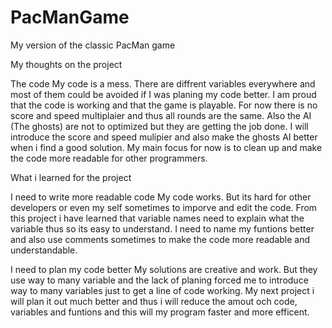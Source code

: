 # PacManGame
My version of the classic PacMan game


My thoughts on the project

The code
My code is a mess. There are diffrent variables everywhere and most of them could be avoided if I was planing my code better. I am proud that the code is working and that the game is playable. For now there is no score and speed multiplaier and thus all rounds are the same. Also the AI (The ghosts) are not to optimized but they are getting the job done. I will introduce the score and speed mulipier and also make the ghosts AI better when i find a good solution. My main focus for now is to clean up and make the code more readable for other programmers. 

What i learned for the project

I need to write more readable code
My code works. But its hard for other developers or even my self sometimes to imporve and edit the code. From this project i have learned that variable names need to explain what the variable thus so its easy to understand. I need to name my funtions better and also use comments sometimes to make the code more readable and understandable.


I need to plan my code better
My solutions are creative and work. But they use way to many variable and the lack of planing forced me to introduce way to many variables just to get a line of code working. My next project i will plan it out much better and thus i will reduce the amout och code, variables and funtions and this will my program faster and more efficent.
